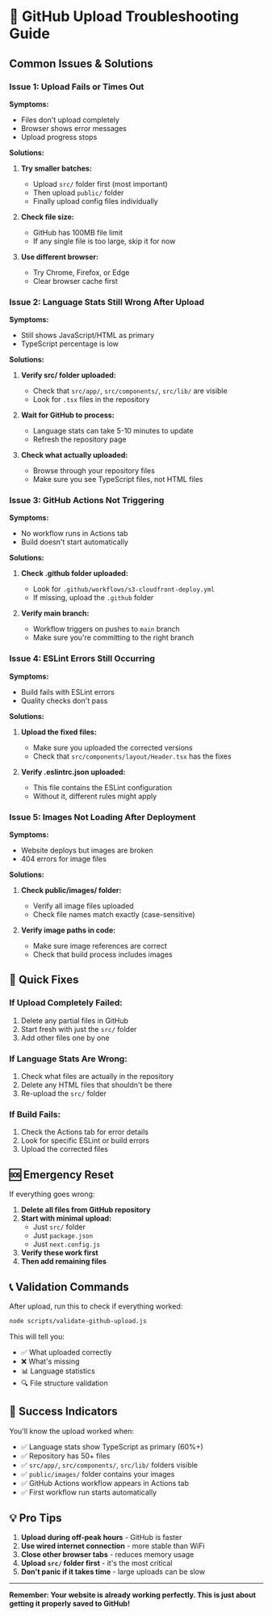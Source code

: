 # 🚨 GitHub Upload Troubleshooting Guide

## Common Issues & Solutions

### **Issue 1: Upload Fails or Times Out**

**Symptoms:**
- Files don't upload completely
- Browser shows error messages
- Upload progress stops

**Solutions:**
1. **Try smaller batches:**
   - Upload `src/` folder first (most important)
   - Then upload `public/` folder
   - Finally upload config files individually

2. **Check file size:**
   - GitHub has 100MB file limit
   - If any single file is too large, skip it for now

3. **Use different browser:**
   - Try Chrome, Firefox, or Edge
   - Clear browser cache first

### **Issue 2: Language Stats Still Wrong After Upload**

**Symptoms:**
- Still shows JavaScript/HTML as primary
- TypeScript percentage is low

**Solutions:**
1. **Verify src/ folder uploaded:**
   - Check that `src/app/`, `src/components/`, `src/lib/` are visible
   - Look for `.tsx` files in the repository

2. **Wait for GitHub to process:**
   - Language stats can take 5-10 minutes to update
   - Refresh the repository page

3. **Check what actually uploaded:**
   - Browse through your repository files
   - Make sure you see TypeScript files, not HTML files

### **Issue 3: GitHub Actions Not Triggering**

**Symptoms:**
- No workflow runs in Actions tab
- Build doesn't start automatically

**Solutions:**
1. **Check .github folder uploaded:**
   - Look for `.github/workflows/s3-cloudfront-deploy.yml`
   - If missing, upload the `.github` folder

2. **Verify main branch:**
   - Workflow triggers on pushes to `main` branch
   - Make sure you're committing to the right branch

### **Issue 4: ESLint Errors Still Occurring**

**Symptoms:**
- Build fails with ESLint errors
- Quality checks don't pass

**Solutions:**
1. **Upload the fixed files:**
   - Make sure you uploaded the corrected versions
   - Check that `src/components/layout/Header.tsx` has the fixes

2. **Verify .eslintrc.json uploaded:**
   - This file contains the ESLint configuration
   - Without it, different rules might apply

### **Issue 5: Images Not Loading After Deployment**

**Symptoms:**
- Website deploys but images are broken
- 404 errors for image files

**Solutions:**
1. **Check public/images/ folder:**
   - Verify all image files uploaded
   - Check file names match exactly (case-sensitive)

2. **Verify image paths in code:**
   - Make sure image references are correct
   - Check that build process includes images

## 🔧 **Quick Fixes**

### **If Upload Completely Failed:**
1. Delete any partial files in GitHub
2. Start fresh with just the `src/` folder
3. Add other files one by one

### **If Language Stats Are Wrong:**
1. Check what files are actually in the repository
2. Delete any HTML files that shouldn't be there
3. Re-upload the `src/` folder

### **If Build Fails:**
1. Check the Actions tab for error details
2. Look for specific ESLint or build errors
3. Upload the corrected files

## 🆘 **Emergency Reset**

If everything goes wrong:

1. **Delete all files from GitHub repository**
2. **Start with minimal upload:**
   - Just `src/` folder
   - Just `package.json`
   - Just `next.config.js`
3. **Verify these work first**
4. **Then add remaining files**

## 📞 **Validation Commands**

After upload, run this to check if everything worked:
```bash
node scripts/validate-github-upload.js
```

This will tell you:
- ✅ What uploaded correctly
- ❌ What's missing
- 📊 Language statistics
- 🔍 File structure validation

## 🎯 **Success Indicators**

You'll know the upload worked when:
- ✅ Language stats show TypeScript as primary (60%+)
- ✅ Repository has 50+ files
- ✅ `src/app/`, `src/components/`, `src/lib/` folders visible
- ✅ `public/images/` folder contains your images
- ✅ GitHub Actions workflow appears in Actions tab
- ✅ First workflow run starts automatically

## 💡 **Pro Tips**

1. **Upload during off-peak hours** - GitHub is faster
2. **Use wired internet connection** - more stable than WiFi
3. **Close other browser tabs** - reduces memory usage
4. **Upload `src/` folder first** - it's the most critical
5. **Don't panic if it takes time** - large uploads can be slow

---

**Remember: Your website is already working perfectly. This is just about getting it properly saved to GitHub!**
